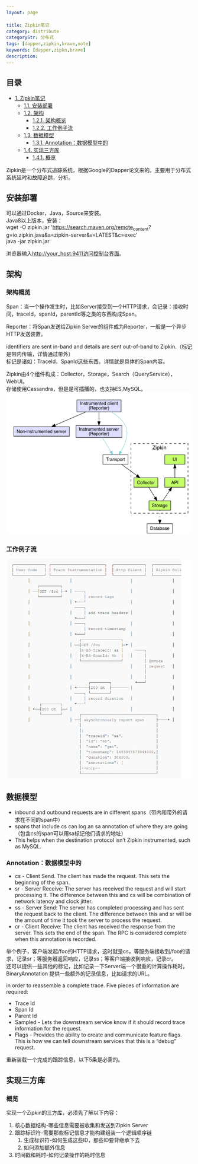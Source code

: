 ```yaml
---
layout: page

title: Zipkin笔记
category: distribute
categoryStr: 分布式
tags: [dapper,zipkin,brave,note]
keywords: [dapper,zipkn,brave]
description: 
---
```


<div id="table-of-contents">
<h2>目录</h2>
<div id="text-table-of-contents">
<ul>
<li><a href="#sec-1">1. Zipkin笔记</a>
<ul>
<li><a href="#sec-1-1">1.1. 安装部署</a></li>
<li><a href="#sec-1-2">1.2. 架构</a>
<ul>
<li><a href="#sec-1-2-1">1.2.1. 架构概览</a></li>
<li><a href="#sec-1-2-2">1.2.2. 工作例子流</a></li>
</ul>
</li>
<li><a href="#sec-1-3">1.3. 数据模型</a>
<ul>
<li><a href="#sec-1-3-1">1.3.1. Annotation：数据模型中的</a></li>
</ul>
</li>
<li><a href="#sec-1-4">1.4. 实现三方库</a>
<ul>
<li><a href="#sec-1-4-1">1.4.1. 概览</a></li>
</ul>
</li>
</ul>
</li>
</ul>
</div>
</div>



Zipkin是一个分布式追踪系统，根据Google的Dapper论文来的。主要用于分布式系统延时和故障追踪，分析。

## 安装部署<a id="sec-1-1" name="sec-1-1"></a>

可以通过Docker，Java，Source来安装。  
Java8以上版本，安装：  
wget -O zipkin.jar 'https://search.maven.org/remote<sub>content</sub>?g=io.zipkin.java&a=zipkin-server&v=LATEST&c=exec'  
java -jar zipkin.jar  

浏览器输入<http://your_host:9411访问控制台界面>。

## 架构<a id="sec-1-2" name="sec-1-2"></a>

### 架构概览<a id="sec-1-2-1" name="sec-1-2-1"></a>

Span：当一个操作发生时，比如Server接受到一个HTTP请求，会记录：接收时间，traceId，spanId，parentId等之类的东西构成Span。  

Reporter：将Span发送给Zipkin Server的组件成为Reporter，一般是一个异步HTTP发送装置。  

identifiers are sent in-band and details are sent out-of-band to Zipkin.（标记是带内传输，详情通过带外）  
标记是诸如：TraceId，SpanId这些东西。详情就是具体的Span内容。  

Zipkin由4个组件构成：Collector，Storage，Search（QueryService），WebUI。  
存储使用Cassandra，但是是可插播的，也支持ES,MySQL。  
![img](/img/life/2018-02-26-Zipkin-Note-1.png)  

### 工作例子流<a id="sec-1-2-2" name="sec-1-2-2"></a>

![img](/img/life/2018-02-26-Zipkin-Note-2.png)

## 数据模型<a id="sec-1-3" name="sec-1-3"></a>

-   inbound and outbound requests are in different spans（带内和带外的请求在不同的span中）
-   spans that include cs can log an sa annotation of where they are going（包含cs的span可以用sa标记他们请求的地址）
-   This helps when the destination protocol isn’t Zipkin instrumented, such as MySQL.

### Annotation：数据模型中的<a id="sec-1-3-1" name="sec-1-3-1"></a>

-   cs - Client Send. The client has made the request. This sets the beginning of the span.
-   sr - Server Receive: The server has received the request and will start processing it. The difference between this and cs will be combination of network latency and clock jitter.
-   ss - Server Send: The server has completed processing and has sent the request back to the client. The difference between this and sr will be the amount of time it took the server to process the request.
-   cr - Client Receive: The client has received the response from the server. This sets the end of the span. The RPC is considered complete when this annotation is recorded.

举个例子，客户端发起/foo的HTTP请求，这时就是cs，等服务端接收到/foo的请求，记录sr；等服务器返回响应，记录ss；等客户端接收到响应，记录cr。  
还可以提供一些其他的标记，比如记录一下Server端一个很重的计算操作耗时。  
BinaryAnnotation
提供一些额外的记录信息，比如请求的URL。

in order to reassemble a complete trace. Five pieces of information are required:
-   Trace Id
-   Span Id
-   Parent Id
-   Sampled - Lets the downstream service know if it should record trace information for the request.
-   Flags - Provides the ability to create and communicate feature flags. This is how we can tell downstream services that this is a “debug” request.

重新装载一个完成的跟踪信息，以下5条是必需的。  

## 实现三方库<a id="sec-1-4" name="sec-1-4"></a>

### 概览<a id="sec-1-4-1" name="sec-1-4-1"></a>

实现一个Zipkin的三方库，必须先了解以下内容：
1.  核心数据结构-哪些信息需要被收集和发送到Zipkin Server
2.  跟踪标识符-需要那些标记信息才能构建组装一个逻辑顺序链
    1.  生成标识符-如何生成这些ID，那些ID要背继承下去
    2.  如何添加额外信息
3.  时间戳和耗时-如何记录操作的耗时信息

